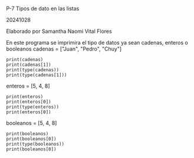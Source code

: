 P-7 Tipos de dato en las listas

20241028

Elaborado por Samantha Naomi Vital Flores

En este programa se imprimira el tipo de datos ya sean cadenas, enteros o booleanos
cadenas = ["Juan", "Pedro", "Chuy"]
```
print(cadenas)
print(cadenas[1])
print(type(cadenas))
print(type(cadenas[1]))
```
enteros = [5, 4, 8]
```
print(enteros)
print(enteros[0])
print(type(enteros))
print(enteros[0])
```
booleanos = [5, 4, 8]
```
print(booleanos)
print(booleanos[0])
print(type(booleanos))
print(booleanos[0])
```
